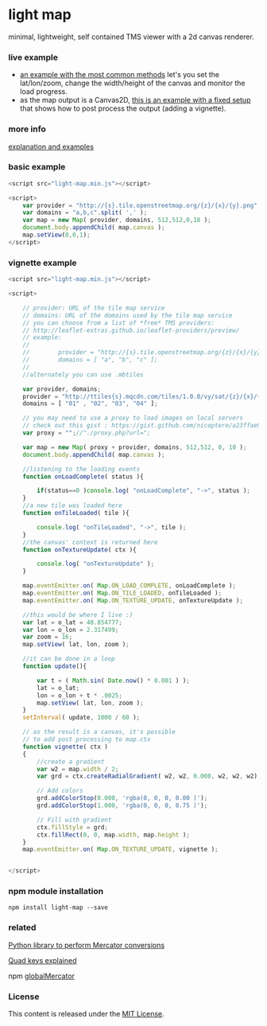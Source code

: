light map
=============

minimal, lightweight, self contained TMS viewer with a 2d canvas renderer.

### live example ###
- [an example with the most common methods](http://nicoptere.github.io/light-map/example/) let's you set the lat/lon/zoom, change the width/height of the canvas and monitor the load progress.
- as the map output is a Canvas2D, [this is an example with a fixed setup](http://nicoptere.github.io/light-map/example/basic.html) that shows how to post process the output (adding a vignette).

### more info ###
[explanation and examples](http://nicoptere.github.io/light-map/)

### basic example ###

```js
<script src="light-map.min.js"></script>

<script>
    var provider = "http://{s}.tile.openstreetmap.org/{z}/{x}/{y}.png";
    var domains = "a,b,c".split( ',' );
    var map = new Map( provider, domains, 512,512,0,18 );
    document.body.appendChild( map.canvas );
    map.setView(0,0,1);
</script>
```

### vignette example ###

```js
<script src="light-map.min.js"></script>

<script>

    // provider: URL of the tile map service
    // domains: URL of the domains used by the tile map service
    // you can choose from a list of *free* TMS providers:
    // http://leaflet-extras.github.io/leaflet-providers/preview/
    // example:
    //
    //        provider = "http://{s}.tile.openstreetmap.org/{z}/{x}/{y}.png";
    //        domains = [ "a", "b", "c" ];
    //
    //alternately you can use .mbtiles

    var provider, domains;
    provider = "http://ttiles{s}.mqcdn.com/tiles/1.0.0/vy/sat/{z}/{x}/{y}.png";
    domains = [ "01" , "02", "03", "04" ];

    // you may need to use a proxy to load images on local servers
    // check out this gist : https://gist.github.com/nicoptere/a23ffae9ed51a5ca9766
    var proxy = "";//"./proxy.php?url=";

    var map = new Map( proxy + provider, domains, 512,512, 0, 10 );
    document.body.appendChild( map.canvas );

    //listening to the loading events
    function onLoadComplete( status ){

        if(status==0 )console.log( "onLoadComplete", "->", status );
    }
    //a new tile was loaded here
    function onTileLoaded( tile ){

        console.log( "onTileLoaded", "->", tile );
    }
    //the canvas' context is returned here
    function onTextureUpdate( ctx ){

        console.log( "onTextureUpdate" );
    }

    map.eventEmitter.on( Map.ON_LOAD_COMPLETE, onLoadComplete );
    map.eventEmitter.on( Map.ON_TILE_LOADED, onTileLoaded );
    map.eventEmitter.on( Map.ON_TEXTURE_UPDATE, onTextureUpdate );

    //this would be where I live :)
    var lat = o_lat = 48.854777;
    var lon = o_lon = 2.317499;
    var zoom = 16;
    map.setView( lat, lon, zoom );

    //it can be done in a loop
    function update(){

        var t = ( Math.sin( Date.now() * 0.001 ) );
        lat = o_lat;
        lon = o_lon + t * .0025;
        map.setView( lat, lon, zoom );
    }
    setInterval( update, 1000 / 60 );

    // as the result is a canvas, it's possible
    // to add post processing to map.ctx
    function vignette( ctx )
    {
        //create a gradient
        var w2 = map.width / 2;
        var grd = ctx.createRadialGradient( w2, w2, 0.000, w2, w2, w2);

        // Add colors
        grd.addColorStop(0.000, 'rgba(0, 0, 0, 0.00 )');
        grd.addColorStop(1.000, 'rgba(0, 0, 0, 0.75 )');

        // Fill with gradient
        ctx.fillStyle = grd;
        ctx.fillRect(0, 0, map.width, map.height );
    }
    map.eventEmitter.on( Map.ON_TEXTURE_UPDATE, vignette );


</script>

```

### npm module installation ###
```
npm install light-map --save
```

### related ###
[Python library to perform Mercator conversions](http://www.maptiler.org/google-maps-coordinates-tile-bounds-projection/)

[Quad keys explained](https://msdn.microsoft.com/en-us/library/bb259689.aspx)

npm [globalMercator](https://github.com/davvo/globalmercator/blob/master/globalmercator.js)

### License ###

This content is released under the [MIT License](http://opensource.org/licenses/MIT).
